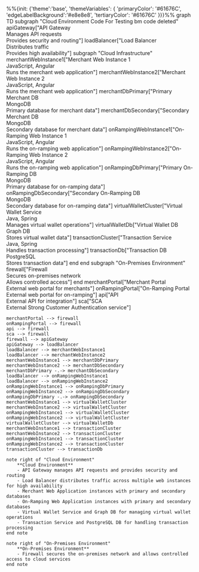 %%{init: {'theme':'base', 'themeVariables': { 'primaryColor': '#61676C', 'edgeLabelBackground':'#e8e8e8', 'tertiaryColor': '#61676C' }}}%%
graph TD
    subgraph "Cloud Environment Code For Testing bm code deleted"
        apiGateway["API Gateway<br>Manages API requests<br>Provides security and routing"]
        loadBalancer["Load Balancer<br>Distributes traffic<br>Provides high availability"]
        subgraph "Cloud Infrastructure"
            merchantWebInstance1["Merchant Web Instance 1<br>JavaScript, Angular<br>Runs the merchant web application"]
            merchantWebInstance2["Merchant Web Instance 2<br>JavaScript, Angular<br>Runs the merchant web application"]
            merchantDbPrimary["Primary Merchant DB<br>MongoDB<br>Primary database for merchant data"]
            merchantDbSecondary["Secondary Merchant DB<br>MongoDB<br>Secondary database for merchant data"]
            onRampingWebInstance1["On-Ramping Web Instance 1<br>JavaScript, Angular<br>Runs the on-ramping web application"]
            onRampingWebInstance2["On-Ramping Web Instance 2<br>JavaScript, Angular<br>Runs the on-ramping web application"]
            onRampingDbPrimary["Primary On-Ramping DB<br>MongoDB<br>Primary database for on-ramping data"]
            onRampingDbSecondary["Secondary On-Ramping DB<br>MongoDB<br>Secondary database for on-ramping data"]
            virtualWalletCluster["Virtual Wallet Service<br>Java, Spring<br>Manages virtual wallet operations"]
            virtualWalletDb["Virtual Wallet DB<br>Graph DB<br>Stores virtual wallet data"]
            transactionCluster["Transaction Service<br>Java, Spring<br>Handles transaction processing"]
            transactionDb["Transaction DB<br>PostgreSQL<br>Stores transaction data"]
        end
    end
    subgraph "On-Premises Environment"
        firewall["Firewall<br>Secures on-premises network<br>Allows controlled access"]
    end
    merchantPortal["Merchant Portal<br>External web portal for merchants"]
    onRampingPortal["On-Ramping Portal<br>External web portal for on-ramping"]
    api["API<br>External API for integration"]
    sca["SCA<br>External Strong Customer Authentication service"]

    merchantPortal --> firewall
    onRampingPortal --> firewall
    api --> firewall
    sca --> firewall
    firewall --> apiGateway
    apiGateway --> loadBalancer
    loadBalancer --> merchantWebInstance1
    loadBalancer --> merchantWebInstance2
    merchantWebInstance1 --> merchantDbPrimary
    merchantWebInstance2 --> merchantDbSecondary
    merchantDbPrimary -.-> merchantDbSecondary
    loadBalancer --> onRampingWebInstance1
    loadBalancer --> onRampingWebInstance2
    onRampingWebInstance1 --> onRampingDbPrimary
    onRampingWebInstance2 --> onRampingDbSecondary
    onRampingDbPrimary -.-> onRampingDbSecondary
    merchantWebInstance1 --> virtualWalletCluster
    merchantWebInstance2 --> virtualWalletCluster
    onRampingWebInstance1 --> virtualWalletCluster
    onRampingWebInstance2 --> virtualWalletCluster
    virtualWalletCluster --> virtualWalletDb
    merchantWebInstance1 --> transactionCluster
    merchantWebInstance2 --> transactionCluster
    onRampingWebInstance1 --> transactionCluster
    onRampingWebInstance2 --> transactionCluster
    transactionCluster --> transactionDb

    note right of "Cloud Environment"
        **Cloud Environment**
        - API Gateway manages API requests and provides security and routing
        - Load Balancer distributes traffic across multiple web instances for high availability
        - Merchant Web Application instances with primary and secondary databases
        - On-Ramping Web Application instances with primary and secondary databases
        - Virtual Wallet Service and Graph DB for managing virtual wallet operations
        - Transaction Service and PostgreSQL DB for handling transaction processing
    end note

    note right of "On-Premises Environment"
        **On-Premises Environment**
        - Firewall secures the on-premises network and allows controlled access to cloud services
    end note
